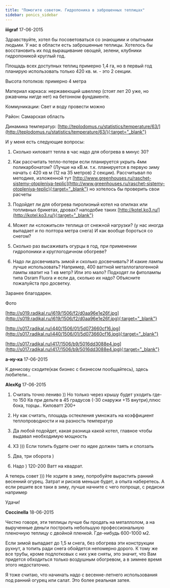 ```yaml
---
title: "Помогите советом. Гидропоника в заброшенных теплицах"
sidebar: ponics_sidebar
---
```


**iiigraf** 17-06-2015

Здравствуйте, хотел бы посоветоваться со знающими и опытными людьми. У нас в области есть заброшенные теплицы. Хотелось бы восстановить их под выращивание овощей, зелени, клубники гидропоникой круглый год.

Площадь всех доступных теплиц примерно 1,4 га, но в первый год планирую использовать только 420 кв. м. - это 2 секции.

Высота потолков: примерно 4 метра

Материал каркаса: нержавеющий швеллер (стоят лет 20 уже, но ржавчины нигде нет) на бетонном фундаменте. 

Коммуникации: Свет и воду провести можно

Район: Самарская область

Динамика температур: [http://teplodomus.ru/statistics/temperature/63/](http://teplodomus.ru/statistics/temperature/63/){:target="_blank"}

И у меня есть следующие вопросы:

1. Сколько киловатт тепла в час надо для обогрева в минус 30? 

2. Как рассчитать тепло-потери если планируется укрыть 4мм поликарбонатом? (Лучше на кВ.м. т.к. планируется в первую зиму начать с 420 кв м (12 на 35 метров) 2 секции). Рассчитывал по методике, изложенной тут [http://www.greenhouses.ru/raschet-sistemy-otopleniya-teplic](http://www.greenhouses.ru/raschet-sistemy-otopleniya-teplic){:target="_blank"} но хотелось бы проверить свои расчеты

3. Подойдет ли для обогрева пиролизный котел на опилках или топливных брикетах, дровах? наподобие таких [http://kotel.ko3.ru/](http://kotel.ko3.ru/){:target="_blank"}

4. Может ли «сложиться» теплица от снежной нагрузки? (у нас иногда выпадает и по полтора метра снега) И как вообще бороться со снегом?

5. Сколько раз высаживать огурцы в год, при применении гидропоники и круглогодичном обогреве?

6. Надо ли досвечивать зимой и сколько досвечивать? И какие лампы лучше использовать? Например, 400 ваттной металлогалогенной лампы хватит на 1 кв метр? Или это мало? Подходят ли фитолампы типа Osram Fluora и если да, сколько их надо? Объясните пожалуйста про досветку.

Заранее благодарен.

Фото

[http://s019.radikal.ru/i619/1506/f2/d0aa96e1e26f.jpg](http://s019.radikal.ru/i619/1506/f2/d0aa96e1e26f.jpg){:target="_blank"}

[http://s017.radikal.ru/i440/1506/01/5d073660cf16.jpg](http://s017.radikal.ru/i440/1506/01/5d073660cf16.jpg){:target="_blank"}

[http://s017.radikal.ru/i417/1506/b9/5016dd3088e4.jpg](http://s017.radikal.ru/i417/1506/b9/5016dd3088e4.jpg){:target="_blank"}


**а-ну-ка** 17-06-2015

К денисову сходите(как бизнес с бизнесом пообщайтесь), здесь любители...


**AlexKg** 17-06-2015

1. Cчитать точно лениво )) Но только через крышу будет уходить где-то 150 Кв при дельте в 45 градусов (-30 снаружи +15 внутри),плюс бока, торцы.. Киловатт 200+

2. Ну как считать, площадь остекления умножать на коэффициент теплопроводности и на разность температур 

3. Да любой подойдет, какая разница какой котел, главное чтобы выдавал необходимую мощность

4. ХЗ ))) Если топить будете снег по идее должен таять и сползать 

5. Два, три оборота )

6. Надо ) 120-200 Ватт на квадрат. 

А теперь совет ))) Не ходите в зиму, попробуйте вырастить ранний весенний огурец. Затрат и рисков меньше будет, а опыта наберетесь. А если решите все таки в зиму, лучше начните с чего попроще, с редиски например 

Удачи!


**Coccinella** 18-06-2015

Честно говоря, эти теплицы лучше бы продать на металлолом, а на вырученные деньги построить небольшую профессиональную пленочную теплицу с двойной пленкой. Где-нибудь 600-1000 м2.

Если зимой выпадает до 1,5 м снега, без обогрева эти конструкции рухнут, а топить ради снега обойдется непомерно дорого. К тому же все трубы, кроме подлотковых с них уже сняты, это значит, что Вам придется обходиться только воздушным обогревом, а в зимнее время этого недостаточно.

Я тоже считаю, что начинать надо с весенне-летнего использования под ранний огурец или салат. Это более реальная затея.


